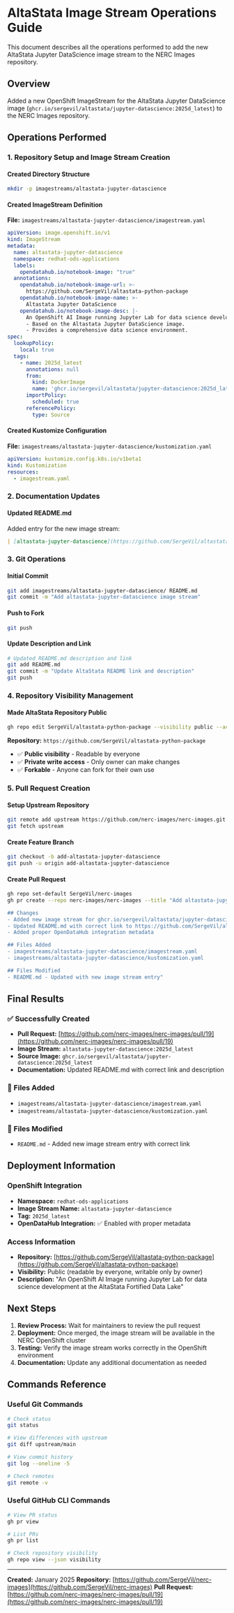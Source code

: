 # AltaStata Image Stream Operations Guide

This document describes all the operations performed to add the new AltaStata Jupyter DataScience image stream to the NERC Images repository.

## Overview

Added a new OpenShift ImageStream for the AltaStata Jupyter DataScience image (`ghcr.io/sergevil/altastata/jupyter-datascience:2025d_latest`) to the NERC Images repository.

## Operations Performed

### 1. Repository Setup and Image Stream Creation

#### Created Directory Structure
```bash
mkdir -p imagestreams/altastata-jupyter-datascience
```

#### Created ImageStream Definition
**File:** `imagestreams/altastata-jupyter-datascience/imagestream.yaml`

```yaml
apiVersion: image.openshift.io/v1
kind: ImageStream
metadata:
  name: altastata-jupyter-datascience
  namespace: redhat-ods-applications
  labels:
    opendatahub.io/notebook-image: "true"
  annotations:
    opendatahub.io/notebook-image-url: >-
      https://github.com/SergeVil/altastata-python-package
    opendatahub.io/notebook-image-name: >-
      Altastata Jupyter DataScience
    opendatahub.io/notebook-image-desc: |-
      An OpenShift AI Image running Jupyter Lab for data science development.
      - Based on the Altastata Jupyter DataScience image.
      - Provides a comprehensive data science environment.
spec:
  lookupPolicy:
    local: true
  tags:
    - name: 2025d_latest
      annotations: null
      from:
        kind: DockerImage
        name: 'ghcr.io/sergevil/altastata/jupyter-datascience:2025d_latest'
      importPolicy:
        scheduled: true
      referencePolicy:
        type: Source
```

#### Created Kustomize Configuration
**File:** `imagestreams/altastata-jupyter-datascience/kustomization.yaml`

```yaml
apiVersion: kustomize.config.k8s.io/v1beta1
kind: Kustomization
resources:
  - imagestream.yaml
```

### 2. Documentation Updates

#### Updated README.md
Added entry for the new image stream:

```markdown
| [altastata-jupyter-datascience](https://github.com/SergeVil/altastata-python-package) | An OpenShift AI Image running Jupyter Lab for data science development at the AltaStata Fortified Data Lake. |
```

### 3. Git Operations

#### Initial Commit
```bash
git add imagestreams/altastata-jupyter-datascience/ README.md
git commit -m "Add altastata-jupyter-datascience image stream"
```

#### Push to Fork
```bash
git push
```

#### Update Description and Link
```bash
# Updated README.md description and link
git add README.md
git commit -m "Update AltaStata README link and description"
git push
```

### 4. Repository Visibility Management

#### Made AltaStata Repository Public
```bash
gh repo edit SergeVil/altastata-python-package --visibility public --accept-visibility-change-consequences
```

**Repository:** `https://github.com/SergeVil/altastata-python-package`
- ✅ **Public visibility** - Readable by everyone
- ✅ **Private write access** - Only owner can make changes
- ✅ **Forkable** - Anyone can fork for their own use

### 5. Pull Request Creation

#### Setup Upstream Repository
```bash
git remote add upstream https://github.com/nerc-images/nerc-images.git
git fetch upstream
```

#### Create Feature Branch
```bash
git checkout -b add-altastata-jupyter-datascience
git push -u origin add-altastata-jupyter-datascience
```

#### Create Pull Request
```bash
gh repo set-default SergeVil/nerc-images
gh pr create --repo nerc-images/nerc-images --title "Add altastata-jupyter-datascience image stream" --body "This PR adds a new image stream for the AltaStata Jupyter DataScience image.

## Changes
- Added new image stream for ghcr.io/sergevil/altastata/jupyter-datascience:2025d_latest
- Updated README.md with correct link to https://github.com/SergeVil/altastata-python-package
- Added proper OpenDataHub integration metadata

## Files Added
- imagestreams/altastata-jupyter-datascience/imagestream.yaml
- imagestreams/altastata-jupyter-datascience/kustomization.yaml

## Files Modified
- README.md - Updated with new image stream entry"
```

## Final Results

### ✅ Successfully Created
- **Pull Request:** [https://github.com/nerc-images/nerc-images/pull/19](https://github.com/nerc-images/nerc-images/pull/19)
- **Image Stream:** `altastata-jupyter-datascience:2025d_latest`
- **Source Image:** `ghcr.io/sergevil/altastata/jupyter-datascience:2025d_latest`
- **Documentation:** Updated README.md with correct link and description

### 📁 Files Added
- `imagestreams/altastata-jupyter-datascience/imagestream.yaml`
- `imagestreams/altastata-jupyter-datascience/kustomization.yaml`

### 📝 Files Modified
- `README.md` - Added new image stream entry with correct link

## Deployment Information

### OpenShift Integration
- **Namespace:** `redhat-ods-applications`
- **Image Stream Name:** `altastata-jupyter-datascience`
- **Tag:** `2025d_latest`
- **OpenDataHub Integration:** ✅ Enabled with proper metadata

### Access Information
- **Repository:** [https://github.com/SergeVil/altastata-python-package](https://github.com/SergeVil/altastata-python-package)
- **Visibility:** Public (readable by everyone, writable only by owner)
- **Description:** "An OpenShift AI Image running Jupyter Lab for data science development at the AltaStata Fortified Data Lake"

## Next Steps

1. **Review Process:** Wait for maintainers to review the pull request
2. **Deployment:** Once merged, the image stream will be available in the NERC OpenShift cluster
3. **Testing:** Verify the image stream works correctly in the OpenShift environment
4. **Documentation:** Update any additional documentation as needed

## Commands Reference

### Useful Git Commands
```bash
# Check status
git status

# View differences with upstream
git diff upstream/main

# View commit history
git log --oneline -5

# Check remotes
git remote -v
```

### Useful GitHub CLI Commands
```bash
# View PR status
gh pr view

# List PRs
gh pr list

# Check repository visibility
gh repo view --json visibility
```

---

**Created:** January 2025
**Repository:** [https://github.com/SergeVil/nerc-images](https://github.com/SergeVil/nerc-images)
**Pull Request:** [https://github.com/nerc-images/nerc-images/pull/19](https://github.com/nerc-images/nerc-images/pull/19)
